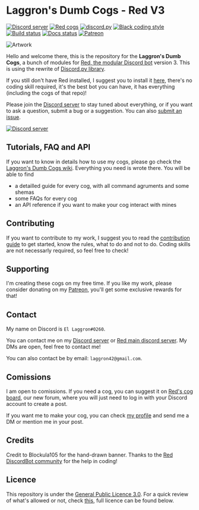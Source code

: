 # Laggron's Dumb Cogs - Red V3

[![Discord server](https://discordapp.com/api/guilds/363008468602454017/embed.png)](https://discord.gg/AVzjfpRM)
[![Red cogs](https://img.shields.io/badge/Red--DiscordBot-cogs-red.svg)](https://github.com/Cog-Creators/Red-DiscordBot/tree/V3/develop)
[![discord.py](https://img.shields.io/badge/discord-py-blue.svg)](https://github.com/Rapptz/discord.py)
[![Black coding style](https://img.shields.io/badge/code%20style-black-000000.svg)](https://github.com/ambv/black)
[![Build status](https://api.travis-ci.org/retke/Laggrons-Dumb-Cogs.svg?branch=v3)](https://travis-ci.org/retke/Laggrons-Dumb-Cogs)
[![Docs status](https://readthedocs.org/projects/laggrons-dumb-cogs/badge)](http://laggrons-dumb-cogs.readthedocs.io)
[![Patreon](https://img.shields.io/badge/Patreon-donate-orange.svg)](https://patreon.com/retke)

![Artwork](https://github.com/retke/Laggrons-Dumb-Cogs/blob/master/.github/RESSOURCES/BANNERS/Base_banner.png)

Hello and welcome there, this is the repository for the **Laggron's Dumb Cogs**, a bunch of modules for [Red, the modular Discord bot](https://github.com/Cog-Creators/Red-DiscordBot/tree/V3/master) version 3. This is using the rewrite of [Discord.py library](https://github.com/Rapptz/discord.py/tree/rewrite).

If you still don't have Red installed, I suggest you to install it [here](https://red-discordbot.readthedocs.io/en/v3-develop/), there's no coding skill required, it's the best bot you can have, it has everything (including the cogs of that repo)!

Please join the [Discord server](https://discord.gg/AVzjfpRM) to stay tuned about everything, or if you want to ask a question, submit a bug or a suggestion. You can also [submit an issue](https://github.com/retke/Laggrons-Dumb-Cogs/issues/new/choose).

[![Discord server](https://discordapp.com/api/guilds/363008468602454017/embed.png?style=banner3)](https://discord.gg/AVzjfpRM)

## Tutorials, FAQ and API

If you want to know in details how to use my cogs, please go check the [Laggron's Dumb Cogs wiki](https://laggron.red/). Everything you need is wrote there. You will be able to find

- a detailled guide for every cog, with all command agruments and some shemas
- some FAQs for every cog
- an API reference if you want to make your cog interact with mines

## Contributing

If you want to contribute to my work, I suggest you to read the [contribution guide](https://github.com/retke/Laggrons-Dumb-Cogs/blob/master/.github/CONTRIBUTING.md) to get started, know the rules, what to do and not to do. Coding skills are not necessarly required, so feel free to check!

## Supporting

I'm creating these cogs on my free time. If you like my work, please consider donating on my [Patreon](https://patreon.com/retke), you'll get some exclusive rewards for that!

## Contact

My name on Discord is `El Laggron#0260`.

You can contact me on my [Discord server](https://discord.gg/AVzjfpRM) or [Red main discord server](https://discord.gg/red). My DMs are open, feel free to contact me!

You can also contact be by email: `laggron42@gmail.com`.

## Comissions

I am open to comissions. If you need a cog, you can suggest it on [Red's cog board](https://cogboard.red), our new forum, where you will just need to log in with your Discord account to create a post.

If you want me to make your cog, you can check [my profile](https://cogboard.red/u/El_Laggron) and send me a DM or mention me in your post.

## Credits

Credit to Blockula105 for the hand-drawn banner. Thanks to the [Red DiscordBot community](https://discord.gg/red) for the help in coding!

## Licence

This repository is under the [General Public Licence 3.0](https://www.gnu.org/licenses/gpl-3.0.en.html). For a quick review of what's allowed or not, check [this](https://github.com/retke/Laggrons-Dumb-Cogs/blob/master/LICENSE), full licence can be found below.
